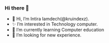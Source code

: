 ### Hi there 👋
- 🎀 Hi, I’m Intira Iamdech(@kruindexz). 
- ✨ I’m interested in Technology computer.
- 🚀 I’m currently learning Computer education
- 🛵 I’m looking for new experience.

<!--
**KruIndexz/KruIndexz** is a ✨ _special_ ✨ repository because its `README.md` (this file) appears on your GitHub profile.

Here are some ideas to get you started:

- 🔭 I’m currently working on ...
- 🌱 I’m currently learning ...
- 👯 I’m looking to collaborate on ...
- 🤔 I’m looking for help with ...
- 💬 Ask me about ...
- 📫 How to reach me: ...
- 😄 Pronouns: ...
- ⚡ Fun fact: ...
-->
